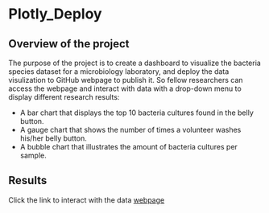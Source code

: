 # Plotly_Deploy
## Overview of the project
The purpose of the project is to create a dashboard to visualize the bacteria species dataset for a microbiology laboratory, and deploy the data visulization to GitHub webpage to publish it. So fellow researchers can access the webpage and interact with data with a drop-down menu to display different research results:
* A bar chart that displays the top 10 bacteria cultures found in the belly button.
* A gauge chart that shows the number of times a volunteer washes his/her belly button.
* A bubble chart that illustrates the amount of bacteria cultures per sample. 

## Results
Click the link to interact with the data 
[webpage](https://lilyhanhub.github.io/Plotly_Deploy/)